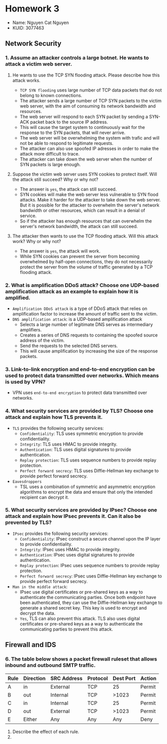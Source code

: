 # Homework 3
- Name: Nguyen Cat Nguyen
- KUID: 3077463
## Network Security
### 1. Assume an attacker controls a large botnet. He wants to attack a victim web server.
1. He wants to use the TCP SYN flooding attack. Please describe how this attack works.
   - `TCP SYN flooding` uses large number of TCP data packets that do not belong to known connections.
   - The attacker sends a large number of TCP SYN packets to the victim web server, with the aim of consuming its network 
    bandwidth and resources.
   - The web server will respond to each SYN packet by sending a SYN-ACK packet back to the source IP address.
   - This will cause the target system to continuously wait for the response to the SYN packets,
    that will never arrive.
   - The web server will be overwhelming the system with trafic and will not be able to respond to legitimate requests.
   - The attacker can also use spoofed IP adresses in order to make the attack more difficult to trace.
   - The attacker can take down the web server when the number of SYN packets is large enough.

2. Suppose the victim web server uses SYN cookies to protect itself. Will the attack still succeed? Why or why not?
   - The answer is `yes`, the attack can still succeed.
   - SYN cookies will make the web server less vulnerable to SYN flood attacks. Make it harder for the attacker to take down the web 
    server. But it is possible for the attacker to overwhelm the server's network bandwidth or other resources, which can result in 
    a denial of service.
   - So if the attacker has enough resources that can overwhelm the server's network bandwidth, the attack can still succeed.
3. The attacker then wants to use the TCP flooding attack. Will this attack work? Why or why not?
   - The answer is `yes`, the attack will work.
   - While SYN cookies can prevent the server from becoming overwhelmed by half-open connections, they do not necessarily protect the 
    server from the volume of traffic generated by a TCP flooding attack.
### 2. What is amplification DDoS attack? Choose one UDP-based amplification attack as an example to explain how it is amplified.
- `Amplification DDoS attack` is a type of DDoS attack that relies on amplification factor to increase the amount of traffic sent to the victim. 
- `DNS amplification attack`: is a UDP-based amplification attack
  - Selects a large number of legitimate DNS serves as intermediary amplifiers.
  - Creates a series of DNS requests to containing the spoofed source address of the victim.
  - Send the requests to the selected DNS servers. 
  - This will cause amplification by increasing the size of the response packets.
### 3. Link-to-link encryption and end-to-end encryption can be used to protect data transmitted over networks. Which means is used by VPN? 
- VPN uses `end-to-end encryption` to protect data transmitted over networks.
### 4. What security services are provided by TLS? Choose one attack and explain how TLS prevents it. 
- `TLS` provides the following security services:
  - `Confidentiality`: TLS uses symmetric encryption to provide confidentiality.
  - `Integrity`: TLS uses HMAC to provide integrity.
  - `Authentication`: TLS uses digital signatures to provide authentication.
  - `Replay protection`: TLS uses sequence numbers to provide replay protection.
  - `Perfect forward secrecy`: TLS uses Diffie-Hellman key exchange to provide perfect forward secrecy.
- `Eavesdroppers`
  - TSL uses a combination of symmetric and asymmetric encryption algorithms to encrypt the data and ensure that only the intended recipient can decrypt it.
### 5. What security services are provided by IPsec? Choose one attack and explain how IPsec prevents it. Can it also be prevented by TLS?
- `IPsec` provides the following security services:
  - `Confidentiality`: IPsec construct a secure channel upon the IP layer to provide confidentiality.
  - `Integrity`: IPsec uses HMAC to provide integrity.
  - `Authentication`: IPsec uses digital signatures to provide authentication.
  - `Replay protection`: IPsec uses sequence numbers to provide replay protection.
  - `Perfect forward secrecy`: IPsec uses Diffie-Hellman key exchange to provide perfect forward secrecy.
- `Man in the middle attack`: 
  - IPsec use digital certificates or pre-shared keys as a way to authenticate the communicating parties. Once both endpoint have been authenticated, 
   they can use the Diffie-Hellman key exchange to generate a shared secret key. This key is used to encrypt and decrypt the data. 
   - `Yes`, TLS can also prevent this attack. TLS also uses digital certificates or pre-shared keys as a way to authenticate the communicating parties to prevent this attack.
## Firewall and IDS
### 6. The table below shows a packet firewall ruleset that allows inbound and outbound SMTP traffic.
| Rule | Direction | SRC Address | Protocol | Dest Port | Action |
|------|-----------|-------------|----------|-----------|--------|
| A    | in        | External    | TCP      | 25        | Permit |
| B    | out       | Internal    | TCP      | >1023     | Permit |
| C    | in        | Internal    | TCP      | 25        | Permit |
| D    | out       | External    | TCP      | >1023     | Permit |
| E    | Either    | Any         | Any      | Any       | Deny   |

1. Describe the effect of each rule.
2. 